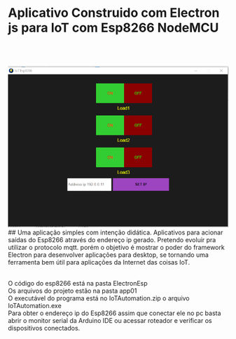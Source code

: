 # **Aplicativo Construido com Electron js para IoT com Esp8266 NodeMCU**
<br/>
<br/>
<br/>
<img src="IoTEsp8266.png">
<br/>
## Uma aplicação simples com intenção didática. Aplicativos para acionar saídas do Esp8266 
através do endereço ip gerado. Pretendo evoluir pra utilizar o protocolo mqtt. porém o objetivo é mostrar o poder do framework Electron para desenvolver aplicações para desktop, se tornando uma ferramenta bem útil para aplicações da Internet das coisas IoT.

<br/>O código do esp8266 está na pasta ElectronEsp
<br/> Os arquivos do projeto estão na pasta app01
<br/> O executável do programa está no IoTAutomation.zip o arquivo IoTAutomation.exe
<br/> Para obter o endereço ip do Esp8266 assim que conectar ele no pc basta abrir o monitor serial da Arduino IDE ou acessar roteador e verificar os dispositivos conectados.                 


